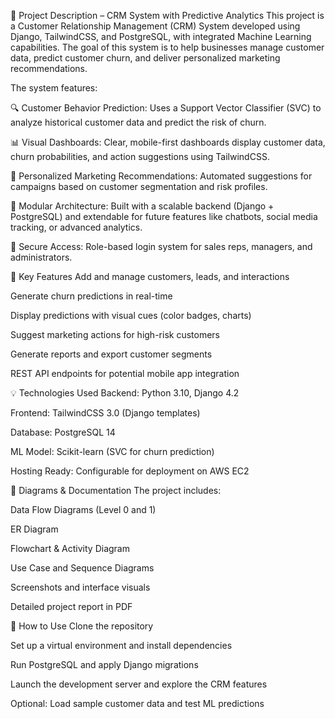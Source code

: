 📘 Project Description – CRM System with Predictive Analytics
This project is a Customer Relationship Management (CRM) System developed using Django, TailwindCSS, and PostgreSQL, with integrated Machine Learning capabilities. The goal of this system is to help businesses manage customer data, predict customer churn, and deliver personalized marketing recommendations.

The system features:

🔍 Customer Behavior Prediction: Uses a Support Vector Classifier (SVC) to analyze historical customer data and predict the risk of churn.

📊 Visual Dashboards: Clear, mobile-first dashboards display customer data, churn probabilities, and action suggestions using TailwindCSS.

💬 Personalized Marketing Recommendations: Automated suggestions for campaigns based on customer segmentation and risk profiles.

🧩 Modular Architecture: Built with a scalable backend (Django + PostgreSQL) and extendable for future features like chatbots, social media tracking, or advanced analytics.

🔐 Secure Access: Role-based login system for sales reps, managers, and administrators.

📁 Key Features
Add and manage customers, leads, and interactions

Generate churn predictions in real-time

Display predictions with visual cues (color badges, charts)

Suggest marketing actions for high-risk customers

Generate reports and export customer segments

REST API endpoints for potential mobile app integration

💡 Technologies Used
Backend: Python 3.10, Django 4.2

Frontend: TailwindCSS 3.0 (Django templates)

Database: PostgreSQL 14

ML Model: Scikit-learn (SVC for churn prediction)

Hosting Ready: Configurable for deployment on AWS EC2

🧪 Diagrams & Documentation
The project includes:

Data Flow Diagrams (Level 0 and 1)

ER Diagram

Flowchart & Activity Diagram

Use Case and Sequence Diagrams

Screenshots and interface visuals

Detailed project report in PDF

🚀 How to Use
Clone the repository

Set up a virtual environment and install dependencies

Run PostgreSQL and apply Django migrations

Launch the development server and explore the CRM features

Optional: Load sample customer data and test ML predictions
